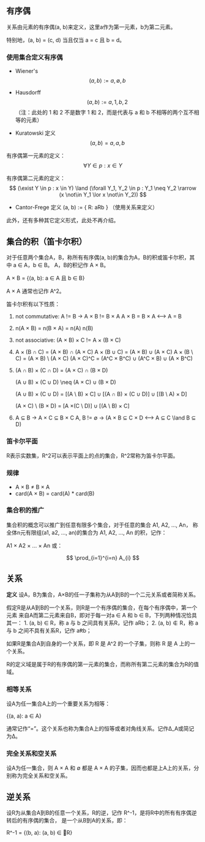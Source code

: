## 有序偶

关系由元素的有序偶(a, b)来定义，这里a作为第一元素，b为第二元素。

特别地，(a, b) = (c, d) 当且仅当 a = c 且 b = d。

### 使用集合定义有序偶

- Wiener's
$$
(a, b) := {{{a}, \emptyset}, {{b}}}
$$

- Hausdorff
$$
(a, b) := {{a, 1}, {b, 2}}
$$
（注：此处的 1 和 2 不是数字 1 和 2，而是代表与 a 和 b 不相等的两个互不相等的元素）

- Kuratowski 定义
$$
(a, b) = {{a}, {a, b}}
$$

有序偶第一元素的定义：
$$
\forall Y \in p : x \in Y
$$

有序偶第二元素的定义：
$$
(\exist Y \in p : x \in Y) \land (\forall Y_1, Y_2 \in p : Y_1 \neq Y_2 \rarrow (x \not\in Y_1 \lor x \not\in Y_2))
$$

- Cantor-Frege 定义
(a, b) := { R: aRb }
（使用关系来定义）

此外，还有多种其它定义形式，此处不再介绍。

## 集合的积（笛卡尔积）

对于任意两个集合A，B，称所有有序偶(a, b)的集合为A，B的积或笛卡尔积，其中 a ∈ A，b ∈ B。
A，B的积记作 A × B。

A × B = {(a, b): a ∈ A 且 b ∈ B}

A × A 通常也记作 A^2。

笛卡尔积有以下性质：
  1. not commutative:
     A != B -> A × B != B × A
     A × B = B × A <--> A = B

  2. n(A × B) = n(B × A) = n(A) n(B)

  3. not associative:
     (A × B) × C != A × (B × C)

  4. A × (B ∩ C) = (A × B) ∩ (A × C)
     A × (B ∪ C) = (A × B) ∪ (A × C)
     A × (B \ C) = (A × B) \ (A × C)
     (A × C)^C = (A^C × B^C) ∪ (A^C × B)  ∪ (A × B^C)

  5. (A ∩ B) × (C  ∩ D) = (A × C) ∩ (B × D)

     (A ∪ B) × (C ∪ D) \neq (A × C) ∪ (B × D)

     (A ∪ B) × (C ∪ D) = [(A \ B) × C] ∪ [(A ∩ B) × (C ∪ D)]  ∪ [(B \ A)  × D]

     (A × C) \ (B × D) = [A ×(C \ D)] ∪ [(A \ B) × C]

  6. A ⊆ B -> A × C ⊆ B × C
     A, B != ∅ -> (A × B ⊆ C × D <--> A ⊆ C \land B ⊆ D)

### 笛卡尔平面

R表示实数集，R^2可以表示平面上的点的集合，R^2常称为笛卡尔平面。

### 规律

  - A × B ≠ B × A
  - card(A × B) = card(A) * card(B)

### 集合积的推广

集合积的概念可以推广到任意有限多个集合，对于任意的集合 A1, A2, ..., An，
称全体n元有限组(a1, a2, ..., an)的集合为 A1, A2, ..., An 的积，记作：

A1 × A2 × ... × An 或：

$$
\prod_{i=1}^{i=n} A_{i}
$$

## 关系

**定义** 设A，B为集合，A×B的任一子集称为从A到B的一个二元关系或者简称关系。

假定R是从A到B的一个关系，则R是一个有序偶的集合，在每个有序偶中，第一个元素
来自A而第二元素来自B，即对于每一对a ∈ A 和 b ∈ B，下列两种情况恰具其一：
    1. (a, b) ∈ R，称 a 与 b 之间具有关系R，记作 aRb；
    2. (a, b) ∉ R，称 a 与 b 之间不具有关系R，记作 aꞦb；

如果R是集合A到自身的一个关系，即 R 是 A^2 的一个子集，则称 R 是 A 上的一个关系。

R的定义域是属于R的有序偶的第一元素的集合，而称所有第二元素的集合为R的值域。

### 相等关系

设A为任一集合A上的一个重要关系为相等：

{(a, a): a ∈ A}

通常记作“=”。这个关系也称为集合A上的恒等或者对角线关系。记作Δ_A或简记为Δ。

### 完全关系和空关系

设A为任一集合，则 A × A 和 ∅ 都是 A × A 的子集，因而也都是上A上的关系，分别称为完全关系和空关系。

## 逆关系

设R为从集合A到B的任意一个关系，R的逆，记作 R^-1，是将R中的所有有序偶逆转后的有序偶的集合，
是一个从B到A的关系，即：

R^-1 = {(b, a): (a, b) ∈ R}
